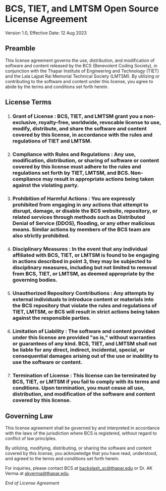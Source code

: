 # **BCS, TIET, and LMTSM Open Source License Agreement**

Version 1.0, Effective Date: 12 Aug 2023

## **Preamble**

This license agreement governs the use, distribution, and modification of software and content released by the BCS (Benevolent Coding Society), in conjunction with the Thapar Institute of Engineering and Technology (TIET) and the Lala Lajpat Rai Memorial Technical Society (LMTSM). By utilizing or contributing to the software and content under this license, you agree to abide by the terms and conditions set forth herein.

## **License Terms**

1. ### **Grant of License** : BCS, TIET, and LMTSM grant you a non-exclusive, royalty-free, worldwide, revocable license to use, modify, distribute, and share the software and content covered by this license, in accordance with the rules and regulations of TIET and LMTSM.

2. ### **Compliance with Rules and Regulations** : Any use, modification, distribution, or sharing of software or content covered by this license must adhere to the rules and regulations set forth by TIET, LMTSM, and BCS. Non-compliance may result in appropriate actions being taken against the violating party.

3. ### **Prohibition of Harmful Actions** : You are expressly prohibited from engaging in any actions that attempt to disrupt, damage, or disable the BCS website, repository, or related services through methods such as Distributed Denial of Service (DDOS), flooding, or any other malicious means. Similar actions by members of the BCS team are also strictly prohibited.

4. ### **Disciplinary Measures** : In the event that any individual affiliated with BCS, TIET, or LMTSM is found to be engaging in actions described in point 3, they may be subjected to disciplinary measures, including but not limited to removal from BCS, TIET, or LMTSM, as deemed appropriate by the governing bodies.

5. ### **Unauthorized Repository Contributions** : Any attempts by external individuals to introduce content or materials into the BCS repository that violate the rules and regulations of TIET, LMTSM, or BCS will result in strict actions being taken against the responsible parties.

6. ### **Limitation of Liability** : The software and content provided under this license are provided "as is," without warranties or guarantees of any kind. BCS, TIET, and LMTSM shall not be liable for any direct, indirect, incidental, special, or consequential damages arising out of the use or inability to use the software or content.

7. ### **Termination of License** : This license can be terminated by BCS, TIET, or LMTSM if you fail to comply with its terms and conditions. Upon termination, you must cease all use, distribution, and modification of the software and content covered by this license.

## **Governing Law**

This license agreement shall be governed by and interpreted in accordance with the laws of the jurisdiction where BCS is registered, without regard to conflict of law principles.

By utilizing, modifying, distributing, or sharing the software and content covered by this license, you acknowledge that you have read, understood, and agreed to the terms and conditions set forth herein.

For inquiries, please contact BCS at backslash_sc@thapar.edu or Dr. AK Verma at akverma@thapar.edu.

*End of License Agreement*
